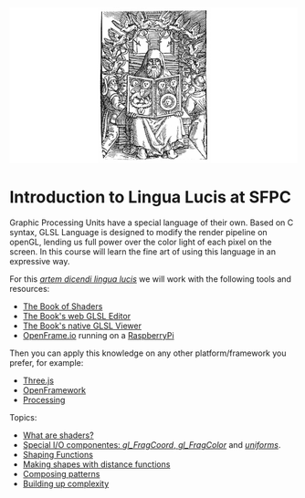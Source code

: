 ![](imgs/hermes.png)

# Introduction to Lingua Lucis at SFPC

Graphic Processing Units have a special language of their own. Based on C syntax, GLSL Language is designed to modify the render pipeline on openGL, lending us full power over the color light of each pixel on the screen. In this course will learn the fine art of using this language in an expressive way. 

For this [*artem dicendi lingua lucis*](https://translate.google.com/#la/en/artem%20dicendi%20lingua%20lucis) we will work with the following tools and resources:

- [The Book of Shaders](http://thebookofshaders.com/)
- [The Book's web GLSL Editor](http://editor.thebookofshaders.com/)
- [The Book's native GLSL Viewer](https://github.com/patriciogonzalezvivo/glslViewer)
- [OpenFrame.io](http://openframe.io/) running on a [RaspberryPi](https://www.raspberrypi.org/)

Then you can apply this knowledge on any other platform/framework you prefer, for example:

- [Three.js](https://github.com/patriciogonzalezvivo/thebookofshaders/tree/master/04/three_js)
- [OpenFramework](https://github.com/patriciogonzalezvivo/thebookofshaders/tree/master/04/openFrameworks)
- [Processing](https://github.com/patriciogonzalezvivo/thebookofshaders/tree/master/04/processing)


Topics:

- [What are shaders?](http://thebookofshaders.com/01/)
- [Special I/O componentes: *gl_FragCoord*, *gl_FragColor*](http://thebookofshaders.com/02/) and [*uniforms*](http://thebookofshaders.com/03/).
- [Shaping Functions](http://thebookofshaders.com/05/)
- [Making shapes with distance functions](http://thebookofshaders.com/07/)
- [Composing patterns](http://thebookofshaders.com/09/)
- [Building up complexity](http://thebookofshaders.com/11/)

